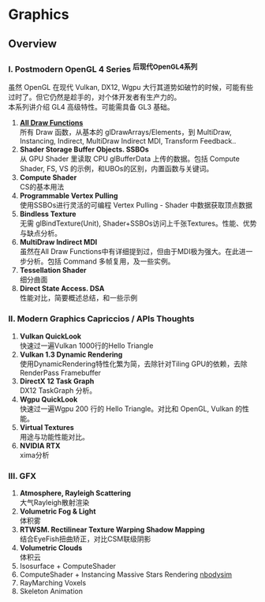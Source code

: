 
# Graphics

## Overview

### I. Postmodern OpenGL 4 Series <sup>后现代OpenGL4系列</sup>

虽然 OpenGL 在现代 Vulkan, DX12, Wgpu 大行其道势如破竹的时候，可能有些过时了。但它仍然是趁手的，对个体开发者有生产力的。  
本系列讲介绍 GL4 高级特性。可能需具备 GL3 基础。 

1. [**All Draw Functions**](opengl4/draw-functions)  
所有 Draw 函数，从基本的 glDrawArrays/Elements，到 MultiDraw, Instancing, Indirect, MultiDraw Indirect MDI, Transform Feedback..
2. **Shader Storage Buffer Objects. SSBOs**  
从 GPU Shader 里读取 CPU glBufferData 上传的数据。包括 Compute Shader, FS, VS 的示例，和UBOs的区别，内置函数与关键词。
3. **Compute Shader**  
CS的基本用法
3. **Programmable Vertex Pulling**  
使用SSBOs进行灵活的可编程 Vertex Pulling - Shader 中数据获取顶点数据
4. **Bindless Texture**  
无需 glBindTexture(Unit), Shader+SSBOs访问上千张Textures。性能、优势与缺点分析。
5. **MultiDraw Indirect MDI**  
虽然在All Draw Functions中有详细提到过，但由于MDI极为强大。在此进一步分析。包括 Command 多帧复用，及一些实例。
6. **Tessellation Shader**  
细分曲面
3. **Direct State Access. DSA**  
性能对比，简要概述总结，和一些示例

### II. Modern Graphics Capriccios / APIs Thoughts

1. **Vulkan QuickLook**  
快速过一遍Vulkan 1000行的Hello Triangle
2. **Vulkan 1.3 Dynamic Rendering**  
使用DynamicRendering特性化繁为简，去除针对Tiling GPU的依赖，去除RenderPass Framebuffer
3. **DirectX 12 Task Graph**  
DX12 TaskGraph 分析。
4. **Wgpu QuickLook**  
快速过一遍Wgpu 200 行的 Hello Triangle。对比和 OpenGL, Vulkan 的性能。
5. **Virtual Textures**  
用途与功能性能对比。
6. **NVIDIA RTX**  
xima分析

### III. GFX

1. **Atmosphere, Rayleigh Scattering**  
大气Rayleigh散射渲染
2. **Volumetric Fog & Light**    
体积雾
3. **RTWSM. Rectilinear Texture Warping Shadow Mapping**  
结合EyeFish扭曲矫正，对比CSM联级阴影
4. **Volumetric Clouds**  
体积云
5. Isosurface + ComputeShader
6. ComputeShader + Instancing Massive Stars Rendering [nbodysim](https://github.com/timokoesters/nbodysim)
6. RayMarching Voxels
7. Skeleton Animation
